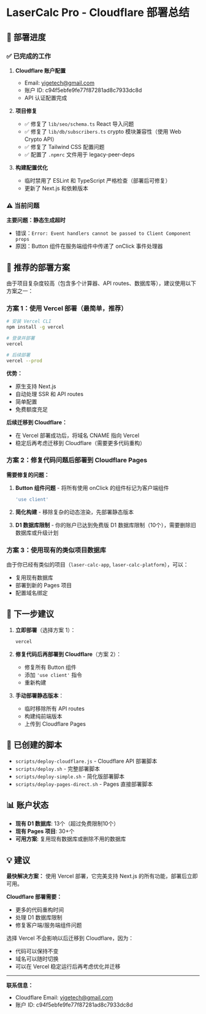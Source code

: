 # LaserCalc Pro - Cloudflare 部署总结

## 🎯 部署进度

### ✅ 已完成的工作

1. **Cloudflare 账户配置**
   - Email: yigetech@gmail.com
   - 账户 ID: c94f5ebfe9fe77f87281ad8c7933dc8d
   - API 认证配置完成

2. **项目修复**
   - ✅ 修复了 `lib/seo/schema.ts` React 导入问题
   - ✅ 修复了 `lib/db/subscribers.ts` crypto 模块兼容性（使用 Web Crypto API）
   - ✅ 修复了 Tailwind CSS 配置问题
   - ✅ 配置了 `.npmrc` 文件用于 legacy-peer-deps

3. **构建配置优化**
   - 临时禁用了 ESLint 和 TypeScript 严格检查（部署后可修复）
   - 更新了 Next.js 和依赖版本

### ⚠️ 当前问题

**主要问题：静态生成超时**
- 错误：`Error: Event handlers cannot be passed to Client Component props`
- 原因：Button 组件在服务端组件中传递了 onClick 事件处理器

## 🚀 推荐的部署方案

由于项目复杂度较高（包含多个计算器、API routes、数据库等），建议使用以下方案之一：

### 方案 1：使用 Vercel 部署（最简单，推荐）

```bash
# 安装 Vercel CLI
npm install -g vercel

# 登录并部署
vercel

# 后续部署
vercel --prod
```

**优势：**
- 原生支持 Next.js
- 自动处理 SSR 和 API routes
- 简单配置
- 免费额度充足

**后续迁移到 Cloudflare：**
- 在 Vercel 部署成功后，将域名 CNAME 指向 Vercel
- 稳定后再考虑迁移到 Cloudflare（需要更多代码重构）

### 方案 2：修复代码问题后部署到 Cloudflare Pages

**需要修复的问题：**

1. **Button 组件问题** - 将所有使用 onClick 的组件标记为客户端组件
   ```typescript
   'use client'
   ```

2. **简化构建** - 移除复杂的动态渲染，先部署静态版本

3. **D1 数据库限制** - 你的账户已达到免费版 D1 数据库限制（10个），需要删除旧数据库或升级计划

### 方案 3：使用现有的类似项目数据库

由于你已经有类似的项目（`laser-calc-app`, `laser-calc-platform`），可以：
- 复用现有数据库
- 部署到新的 Pages 项目
- 配置域名绑定

## 📝 下一步建议

1. **立即部署**（选择方案 1）：
   ```bash
   vercel
   ```

2. **修复代码后再部署到 Cloudflare**（方案 2）：
   - 修复所有 Button 组件
   - 添加 `'use client'` 指令
   - 重新构建

3. **手动部署静态版本**：
   - 临时移除所有 API routes
   - 构建纯前端版本
   - 上传到 Cloudflare Pages

## 🔧 已创建的脚本

- `scripts/deploy-cloudflare.js` - Cloudflare API 部署脚本
- `scripts/deploy.sh` - 完整部署脚本
- `scripts/deploy-simple.sh` - 简化版部署脚本
- `scripts/deploy-pages-direct.sh` - Pages 直接部署脚本

## 📊 账户状态

- **现有 D1 数据库**: 13个（超过免费限制10个）
- **现有 Pages 项目**: 30+个
- **可用方案**: 复用现有数据库或删除不用的数据库

## 💡 建议

**最快解决方案：**
使用 Vercel 部署，它完美支持 Next.js 的所有功能，部署后立即可用。

**Cloudflare 部署需要：**
- 更多的代码重构时间
- 处理 D1 数据库限制
- 修复客户端/服务端组件问题

选择 Vercel 不会影响以后迁移到 Cloudflare，因为：
- 代码可以保持不变
- 域名可以随时切换
- 可以在 Vercel 稳定运行后再考虑优化并迁移

---

**联系信息：**
- Cloudflare Email: yigetech@gmail.com
- 账户 ID: c94f5ebfe9fe77f87281ad8c7933dc8d

